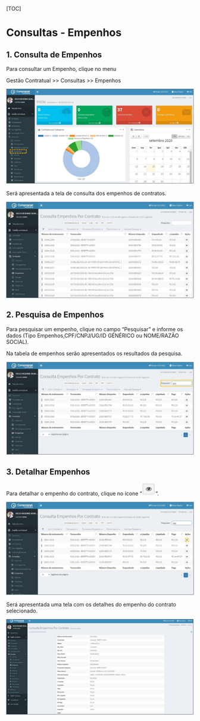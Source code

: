 [TOC]

# Consultas - Empenhos

## 1. Consulta de Empenhos

Para consultar um Empenho, clique no menu

Gestão Contratual >> Consultas >> Empenhos

![FIGURA 1 - Consulta de Empenhos](./images/figura1.JPG)

Será apresentada a tela de consulta dos empenhos de contratos.

![FIGURA 2 - Consulta Empenhos de Contratos](./images/figura2.JPG)

## 2. Pesquisa de Empenhos

Para pesquisar um empenho, clique no campo “Pesquisar” e informe os
dados (Tipo Empenhos,CPF/CNPJ/UG/ID GÉNÉRICO ou NOME/RAZÃO
SOCIAL).

Na tabela de empenhos serão apresentados os resultados da pesquisa.

![FIGURA 3 - Pesquisa de Empenhos de Contratos](./images/figura3.JPG)

## 3. Detalhar Empenhos

Para detalhar o empenho do contrato, clique no ícone “![detalhar](../../../icons/detalhar.JPG)“.

![FIGURA 4 - Detalhar Empenhos de Contrato](./images/figura4.JPG)

Será apresentada uma tela com os detalhes do empenho do contrato
selecionado.

![FIGURA 5 - Detalhes do Empenhos de Contrato](./images/figura5.JPG)
